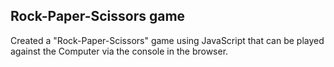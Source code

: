 <h2>Rock-Paper-Scissors game</h2>
<p>Created a "Rock-Paper-Scissors" game using JavaScript that can be played against the Computer via the console in the browser.</p>